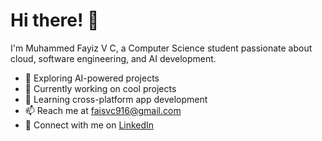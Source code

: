 # Hi there! 👋  

I'm Muhammed Fayiz V C, a Computer Science student passionate about cloud, software engineering, and AI development.  

- 🤖 Exploring AI-powered projects  
- 🔭 Currently working on cool projects  
- 🌱 Learning cross-platform app development  
- 📫 Reach me at faisvc916@gmail.com  
- 🔗 Connect with me on [LinkedIn](https://www.linkedin.com/in/fayizvc)  

